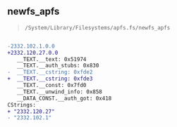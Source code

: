 ## newfs_apfs

> `/System/Library/Filesystems/apfs.fs/newfs_apfs`

```diff

-2332.102.1.0.0
+2332.120.27.0.0
   __TEXT.__text: 0x51974
   __TEXT.__auth_stubs: 0x830
-  __TEXT.__cstring: 0xfde2
+  __TEXT.__cstring: 0xfde3
   __TEXT.__const: 0x7fd0
   __TEXT.__unwind_info: 0x858
   __DATA_CONST.__auth_got: 0x418
CStrings:
+ "2332.120.27"
- "2332.102.1"

```
